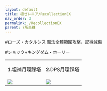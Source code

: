 ```yaml
---
layout: default
title: 極ゼレニア/RecollectionEX
nav_order: 3
permalink: /RecollectionEX
parent: 7版高難
---
```


#ローズ・カタルシス
魔法全體範圍攻擊，記得減傷

#ショック+キングダム・ホーリー
<table>
  <tr>
    <td width="50%">
      <p style="text-align:center">
       <b>1.</b>坦補月環踩塔
      </p>  
    </td>
    <td>
     <p style="text-align:center">
      <b>2.</b>DPS月環踩塔
     </p>
    </td>
  </tr>
    <tr>
    <td width="50%">
     <img src="https://img.game8.jp/11195275/ff30f7c196293b5be0585bec7751a786.png/original">
    </td>
    <td>
      <img src="https://img.game8.jp/11195276/1b9e03a070150f4ea96b683fa9083b74.png/original">
    </td>
  </tr>
</table>

